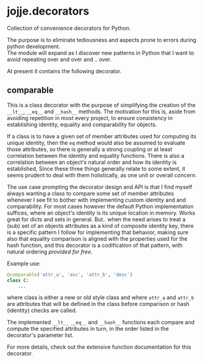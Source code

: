 # jojje.decorators

Collection of convenience decorators for Python.

The purpose is to eliminate tediousness and aspects prone to errors
during python development.  
The module will expand as I discover new patterns in Python that I want
to avoid repeating over and over and .. over.

At present it contains the following decorator.

## comparable

This is a class decorator with the purpose of simplifying the creation
of the `__lt__`, `__eq__` and `__hash__` methods. The motivation for
this is, aside from avoiding repetition in most every project, to ensure
consistency in establishing identity, equality and comparability for
objects.

If a class is to have a given set of member attributes used for
computing its unique identity, then the `eq` method would also be
assumed to evaluate those attributes, so there is generally a strong
coupling or at least correlation between the identity and equality
functions. There is also a correlation between an object's natural order
and how its identity is established, Since these three things generally
relate to some extent, it seems prudent to deal with them holistically,
as one unit or overall concern.

The use case prompting the decorator design and API is that I find
myself always wanting a class to compare some set of member attributes
whenever I see fit to bother with implementing custom identity and and
comparability. For most cases however the default Python implementation
suffices, where an object's identity is its unique location in memory.
Works great for dicts and sets in general. But.. when the need arises to
treat a (sub) set of an objects attributes as a kind of composite
identity key, there is a specific pattern I follow for implementing that
behavior, making sure also that equality comparison is aligned with the
properties used for the hash function, and this decorator is a
codification of that pattern, with natural ordering *provided for free*.

Example use:

```python 
@comparable('attr_a', 'asc', 'attr_b', 'desc')
class C: 
    ...
```

where class is either a new or old style class and where `attr_a` and
`attr_b` are attributes that will be defined in the class before
comparison or hash (identity) checks are called.

The implemented `__lt__`  `__eq__` and `__hash__` functions each compare
and compute the specified attributes in turn, in the order listed in the
decorator's parameter list.

For more details, check out the extensive function documentation for
this decorator.
